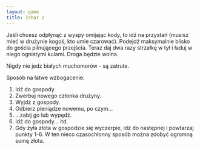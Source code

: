 ```yaml
---
layout: game
title: Ishar 2
---
```


Jeśli chcesz odpłynąć z wyspy omijając kody, to idź na przystań 
(musisz mieć
w drużynie kogoś, kto umie czarować). Podejdź maksymalnie blisko 
do gościa
pilnującego przejścia. Teraz daj dwa razy strzałkę w tył i ładuj w niego
ognistymi kulami. Droga będzie wolna.

Nigdy nie jedz białych muchomorów - są zatrute.

Sposób na łatwe wzbogacenie:

1. Idź do gospody.
2. Zwerbuj nowego członka drużyny.
3. Wyjdź z gospody.
4. Odbierz pieniądze nowemu, po czym...
5. ...zabij go lub wypędź.
6. Idź do gospody... itd.
7. Gdy żyła złota w gospodzie się wyczerpie, idź do następnej i 
powtarzaj
    punkty 1-6. W ten nieco czasochłonny sposób można zdobyć 
ogromną   
    sumę złota.

